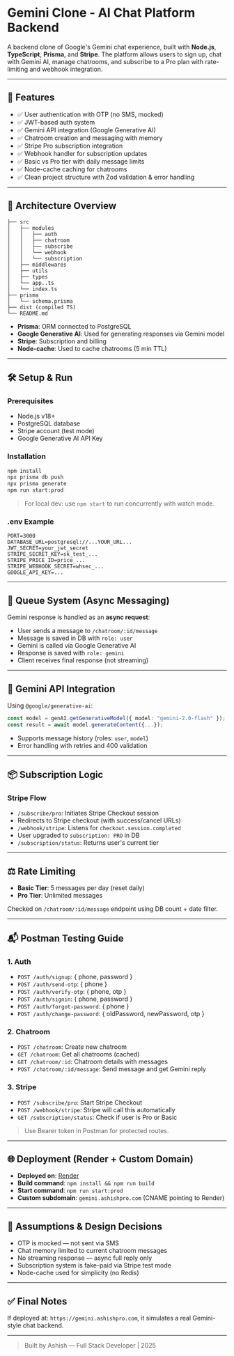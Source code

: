 # Gemini Clone - AI Chat Platform Backend

A backend clone of Google's Gemini chat experience, built with **Node.js**, **TypeScript**, **Prisma**, and **Stripe**. The platform allows users to sign up, chat with Gemini AI, manage chatrooms, and subscribe to a Pro plan with rate-limiting and webhook integration.

---

## 🚀 Features

- ✅ User authentication with OTP (no SMS, mocked)
- ✅ JWT-based auth system
- ✅ Gemini API integration (Google Generative AI)
- ✅ Chatroom creation and messaging with memory
- ✅ Stripe Pro subscription integration
- ✅ Webhook handler for subscription updates
- ✅ Basic vs Pro tier with daily message limits
- ✅ Node-cache caching for chatrooms
- ✅ Clean project structure with Zod validation & error handling

---

## 🧠 Architecture Overview

```
├── src
│   ├── modules
│   │   ├── auth
│   │   ├── chatroom
│   │   ├── subscribe
│   │   └── webhook
│   │   └── subscription
│   ├── middlewares
│   ├── utils
│   ├── types
│   └── app..ts
│   └── index.ts
├── prisma
│   └── schema.prisma
├── dist (compiled TS)
└── README.md
```

- **Prisma**: ORM connected to PostgreSQL
- **Google Generative AI**: Used for generating responses via Gemini model
- **Stripe**: Subscription and billing
- **Node-cache**: Used to cache chatrooms (5 min TTL)

---

## 🛠️ Setup & Run

### Prerequisites

- Node.js v18+
- PostgreSQL database
- Stripe account (test mode)
- Google Generative AI API Key

### Installation

```bash
npm install
npx prisma db push
npx prisma generate
npm run start:prod
```

> For local dev: use `npm start` to run concurrently with watch mode.

### .env Example

```env
PORT=3000
DATABASE_URL=postgresql://...YOUR_URL...
JWT_SECRET=your_jwt_secret
STRIPE_SECRET_KEY=sk_test_...
STRIPE_PRICE_ID=price_...
STRIPE_WEBHOOK_SECRET=whsec_...
GOOGLE_API_KEY=...
```

---

## 🔄 Queue System (Async Messaging)

Gemini response is handled as an **async request**:

- User sends a message to `/chatroom/:id/message`
- Message is saved in DB with `role: user`
- Gemini is called via Google Generative AI
- Response is saved with `role: gemini`
- Client receives final response (not streaming)

---

## 🤖 Gemini API Integration

Using `@google/generative-ai`:

```ts
const model = genAI.getGenerativeModel({ model: "gemini-2.0-flash" });
const result = await model.generateContent({...});
```

- Supports message history (roles: `user`, `model`)
- Error handling with retries and 400 validation

---

## 📦 Subscription Logic

### Stripe Flow

- `/subscribe/pro`: Initiates Stripe Checkout session
- Redirects to Stripe checkout (with success/cancel URLs)
- `/webhook/stripe`: Listens for `checkout.session.completed`
- User upgraded to `subscription: PRO` in DB
- `/subscription/status`: Returns user's current tier

---

## ⚖️ Rate Limiting

- **Basic Tier**: 5 messages per day (reset daily)
- **Pro Tier**: Unlimited messages

Checked on `/chatroom/:id/message` endpoint using DB count + date filter.

---

## 📬 Postman Testing Guide

### 1. Auth

- `POST /auth/signup`: { phone, password }
- `POST /auth/send-otp`: { phone }
- `POST /auth/verify-otp`: { phone, otp }
- `POST /auth/signin`: { phone, password }
- `POST /auth/forgot-password`: { phone }
- `POST /auth/change-password`: { oldPassword, newPassword, otp }

### 2. Chatroom

- `POST /chatroom`: Create new chatroom
- `GET /chatroom`: Get all chatrooms (cached)
- `GET /chatroom/:id`: Chatroom details with messages
- `POST /chatroom/:id/message`: Send message and get Gemini reply

### 3. Stripe

- `POST /subscribe/pro`: Start Stripe Checkout
- `POST /webhook/stripe`: Stripe will call this automatically
- `GET /subscription/status`: Check if user is Pro or Basic

> Use Bearer token in Postman for protected routes.

---

## 🌐 Deployment (Render + Custom Domain)

- **Deployed on**: [Render](https://gemini.ashishpro.com)
- **Build command**: `npm install && npm run build`
- **Start command**: `npm run start:prod`
- **Custom subdomain**: `gemini.ashishpro.com` (CNAME pointing to Render)

---

## 🧩 Assumptions & Design Decisions

- OTP is mocked — not sent via SMS
- Chat memory limited to current chatroom messages
- No streaming response — async full reply only
- Subscription system is fake-paid via Stripe test mode
- Node-cache used for simplicity (no Redis)

---

## ✅ Final Notes

If deployed at: `https://gemini.ashishpro.com`, it simulates a real Gemini-style chat backend.

---

> Built by Ashish — Full Stack Developer | 2025
